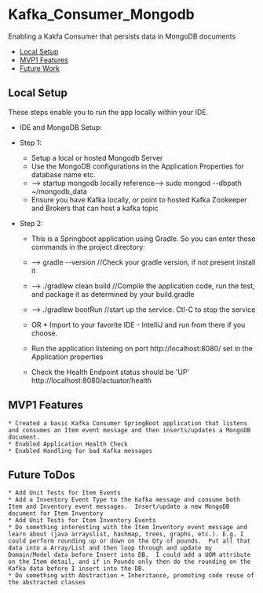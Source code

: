 # Kafka_Consumer_Mongodb
 Enabling a Kakfa Consumer that persists data in MongoDB documents

* [Local Setup](#local-setup)
* [MVP1 Features](#MVP1-Features)
* [Future Work](#Future-ToDos)

## Local Setup 

These steps enable you to run the app locally within your IDE.  
* IDE and MongoDB Setup:

* Step 1:
    * Setup a local or hosted Mongodb Server
    * Use the MongoDB configurations in the Application Properties for database name etc.
    * --> startup mongodb locally reference--> sudo mongod --dbpath ~/mongodb_data
    * Ensure you have Kafka locally, or point to hosted Kafka Zookeeper and Brokers that can host a kafka topic
    
* Step 2:
    * This is a Springboot application using Gradle.  So you can enter these commands in the project directory:
    * --> gradle --version //Check your gradle version, if not present install it
    * --> ./gradlew clean build //Compile the application code, run the test, and package it as determined by your build.gradle
    * --> ./gradlew bootRun //start up the service.  Ctl-C to stop the service
    * OR
          * Import to your favorite IDE - IntelliJ and run from there if you choose.
    
    * Run the application listening on port http://localhost:8080/ set in the Application properties
    * Check the Health Endpoint status should be 'UP' http://localhost:8080/actuator/health



## MVP1 Features

    * Created a basic Kafka Consumer SpringBoot application that listens and consumes an Item event message and then inserts/updates a MongoDB document.
    * Enabled Application Health Check
    * Enabled Handling for bad Kafka messages
    

## Future ToDos
    * Add Unit Tests for Item Events
    * Add a Inventory Event Type to the Kafka message and consume both Item and Inventory event messages.  Insert/update a new MongoDB document for Item Inventory
    * Add Unit Tests for Item Inventory Events
    * Do something interesting with the Item Inventory event message and learn about (java arrayslist, hashmap, trees, graphs, etc.). E.g. I could perform rounding up or down on the Qty of pounds.  Put all that data into a Array/List and then loop through and update my Domain/Model data before Insert into DB.  I could add a UOM attribute on the Item detail, and if in Pounds only then do the rounding on the Kafka data before I insert into the DB.
    * Do something with Abstraction + Inheritance, promoting code reuse of the abstracted classes
    
   



